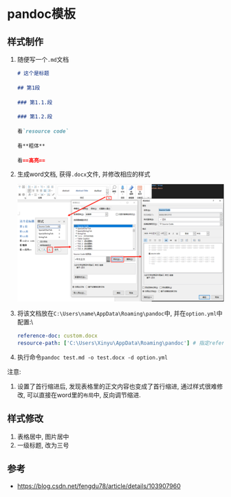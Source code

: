 # pandoc模板




## 样式制作

1. 随便写一个`.md`文档

    ```markdown
    # 这个是标题

    ## 第1段

    ### 第1.1.段

    ### 第1.2.段

    看`resource code`

    看**粗体**

    看==高亮==
    ```


2. 生成word文档, 获得`.docx`文件, 并修改相应的样式

    ![word](./pandoc_word/word样式修改.png)

3. 将该文档放在`C:\Users\name\AppData\Roaming\pandoc`中, 并在`option.yml`中配置:\
    ```yml
    reference-doc: custom.docx
    resource-path: ['C:\Users\Xinyu\AppData\Roaming\pandoc'] # 指定reference-doc(模板文件)的路径
    ```

4. 执行命令`pandoc test.md -o test.docx -d option.yml`



注意:
1. 设置了首行缩进后, 发现表格里的正文内容也变成了首行缩进, 通过样式很难修改, 可以直接在word里的`布局`中, 反向调节缩进.


## 样式修改

1. 表格居中, 图片居中
2. 一级标题, 改为三号








## 参考
- https://blog.csdn.net/fengdu78/article/details/103907960
